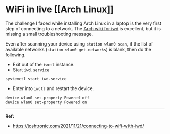 # WiFi in live [[Arch Linux]]

The challenge I faced while installing Arch Linux in a laptop is the very first step of connecting to a network. 
The [Arch wiki for iwd](https://wiki.archlinux.org/title/iwd) is excellent, but it is missing a small troubleshooting message. 

Even after scanning your device using `station wlan0 scan`, if the list of available networks (`station wlan0 get-networks`) is blank, then do the following.

- Exit out of the `iwctl` instance.
- Start `iwd.service`
```shell
systemctl start iwd.service
```
- Enter into `iwctl` and restart the device.
```shell
device wlan0 set-property Powered off
device wlan0 set-property Powered on
```

---

**Ref:**
- https://joshtronic.com/2021/11/21/connecting-to-wifi-with-iwd/